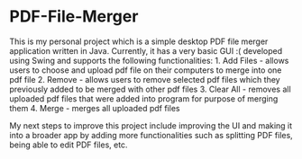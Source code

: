 # PDF-File-Merger
This is my personal project which is a simple desktop PDF file merger application written in Java. Currently, it has a very basic GUI :( developed using Swing and supports the following functionalities: 
    1. Add Files - allows users to choose and upload pdf file on their computers to merge into one pdf file
    2. Remove    - allows users to remove selected pdf files which they previously added to be merged with other pdf files
    3. Clear All - removes all uploaded pdf files that were added into program for purpose of merging them
    4. Merge     - merges all uploaded pdf files
    
My next steps to improve this project include improving the UI and making it into a broader app by adding more functionalities such as splitting PDF files, being able to edit PDF files, etc. 
    
